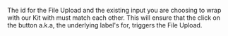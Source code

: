 The id for the File Upload and the existing input you are choosing to wrap with our Kit with must match each other. This will ensure that the click on the button a.k.a, the underlying label's for, triggers the File Upload.